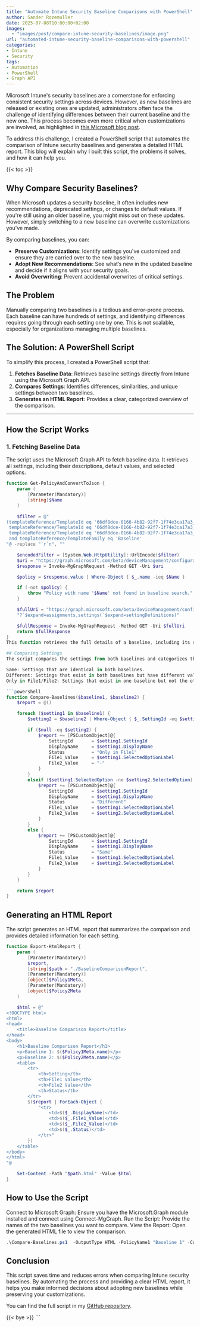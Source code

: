 ```yaml
---
title: "Automate Intune Security Baseline Comparisons with PowerShell"
author: Sander Rozemuller
date: 2025-07-08T10:00:00+02:00
images:
  - "images/post/compare-intune-security-baselines/image.png"
url: "automated-intune-security-baseline-comparisons-with-powershell"
categories:
- Intune
- Security
tags:
- Automation
- PowerShell
- Graph API
---
```


Microsoft Intune's security baselines are a cornerstone for enforcing consistent security settings across devices. However, as new baselines are released or existing ones are updated, administrators often face the challenge of identifying differences between their current baseline and the new one. This process becomes even more critical when customizations are involved, as highlighted in [this Microsoft blog post](https://techcommunity.microsoft.com/blog/intunecustomersuccess/known-issue-customizations-not-saved-with-security-baseline-policy-update/4428588).

To address this challenge, I created a PowerShell script that automates the comparison of Intune security baselines and generates a detailed HTML report. This blog will explain why I built this script, the problems it solves, and how it can help you.

{{< toc >}}

## Why Compare Security Baselines?

When Microsoft updates a security baseline, it often includes new recommendations, deprecated settings, or changes to default values. If you're still using an older baseline, you might miss out on these updates. However, simply switching to a new baseline can overwrite customizations you've made.

By comparing baselines, you can:

- **Preserve Customizations**: Identify settings you've customized and ensure they are carried over to the new baseline.
- **Adopt New Recommendations**: See what’s new in the updated baseline and decide if it aligns with your security goals.
- **Avoid Overwriting**: Prevent accidental overwrites of critical settings.

## The Problem

Manually comparing two baselines is a tedious and error-prone process. Each baseline can have hundreds of settings, and identifying differences requires going through each setting one by one. This is not scalable, especially for organizations managing multiple baselines.

## The Solution: A PowerShell Script

To simplify this process, I created a PowerShell script that:

1. **Fetches Baseline Data**: Retrieves baseline settings directly from Intune using the Microsoft Graph API.
2. **Compares Settings**: Identifies differences, similarities, and unique settings between two baselines.
3. **Generates an HTML Report**: Provides a clear, categorized overview of the comparison.

---

## How the Script Works

### 1. Fetching Baseline Data

The script uses the Microsoft Graph API to fetch baseline data. It retrieves all settings, including their descriptions, default values, and selected options.

```powershell
function Get-PolicyAndConvertToJson {
    param (
        [Parameter(Mandatory)]
        [string]$Name
    )

    $filter = @"
(templateReference/TemplateId eq '66df8dce-0166-4b82-92f7-1f74e3ca17a3_1' or 
 templateReference/TemplateId eq '66df8dce-0166-4b82-92f7-1f74e3ca17a3_3' or 
 templateReference/TemplateId eq '66df8dce-0166-4b82-92f7-1f74e3ca17a3_4') 
 and templateReference/TemplateFamily eq 'Baseline'
"@ -replace "`r`n", ""

    $encodedFilter = [System.Web.HttpUtility]::UrlEncode($filter)
    $uri = "https://graph.microsoft.com/beta/deviceManagement/configurationPolicies?`$filter=$encodedFilter"
    $response = Invoke-MgGraphRequest -Method GET -Uri $uri

    $policy = $response.value | Where-Object { $_.name -ieq $Name }

    if (-not $policy) {
        throw "Policy with name '$Name' not found in baseline search."
    }

    $fullUri = "https://graph.microsoft.com/beta/deviceManagement/configurationPolicies/$($policy.id)" +
    "?`$expand=assignments,settings(`$expand=settingDefinitions)"

    $fullResponse = Invoke-MgGraphRequest -Method GET -Uri $fullUri
    return $fullResponse
}
This function retrieves the full details of a baseline, including its settings and metadata.

## Comparing Settings
The script compares the settings from both baselines and categorizes them into three groups:

Same: Settings that are identical in both baselines.
Different: Settings that exist in both baselines but have different values.
Only in File1/File2: Settings that exist in one baseline but not the other.

```powershell
function Compare-Baselines($baseline1, $baseline2) {
    $report = @()

    foreach ($setting1 in $baseline1) {
        $setting2 = $baseline2 | Where-Object { $_.SettingId -eq $setting1.SettingId }

        if ($null -eq $setting2) {
            $report += [PSCustomObject]@{
                SettingId       = $setting1.SettingId
                DisplayName     = $setting1.DisplayName
                Status          = "Only in File1"
                File1_Value     = $setting1.SelectedOptionLabel
                File2_Value     = "-"
            }
        }
        elseif ($setting1.SelectedOption -ne $setting2.SelectedOption) {
            $report += [PSCustomObject]@{
                SettingId       = $setting1.SettingId
                DisplayName     = $setting1.DisplayName
                Status          = "Different"
                File1_Value     = $setting1.SelectedOptionLabel
                File2_Value     = $setting2.SelectedOptionLabel
            }
        }
        else {
            $report += [PSCustomObject]@{
                SettingId       = $setting1.SettingId
                DisplayName     = $setting1.DisplayName
                Status          = "Same"
                File1_Value     = $setting1.SelectedOptionLabel
                File2_Value     = $setting2.SelectedOptionLabel
            }
        }
    }

    return $report
}
```

## Generating an HTML Report
The script generates an HTML report that summarizes the comparison and provides detailed information for each setting.

```powershell
function Export-HtmlReport {
    param (
        [Parameter(Mandatory)]
        $report,
        [string]$path = "./BaselineComparisonReport",
        [Parameter(Mandatory)]
        [object]$Policy1Meta,
        [Parameter(Mandatory)]
        [object]$Policy2Meta
    )

    $html = @"
<!DOCTYPE html>
<html>
<head>
    <title>Baseline Comparison Report</title>
</head>
<body>
    <h1>Baseline Comparison Report</h1>
    <p>Baseline 1: $($Policy1Meta.name)</p>
    <p>Baseline 2: $($Policy2Meta.name)</p>
    <table>
        <tr>
            <th>Setting</th>
            <th>File1 Value</th>
            <th>File2 Value</th>
            <th>Status</th>
        </tr>
        $($report | ForEach-Object {
            "<tr>
                <td>$($_.DisplayName)</td>
                <td>$($_.File1_Value)</td>
                <td>$($_.File2_Value)</td>
                <td>$($_.Status)</td>
            </tr>"
        })
    </table>
</body>
</html>
"@

    Set-Content -Path "$path.html" -Value $html
}
```

## How to Use the Script
Connect to Microsoft Graph: Ensure you have the Microsoft.Graph module installed and connect using Connect-MgGraph.
Run the Script: Provide the names of the two baselines you want to compare.
View the Report: Open the generated HTML file to view the comparison.

```powershell
.\Compare-Baselines.ps1  -OutputType HTML -PolicyName1 "Baseline 1" -ComparePolicy "Baseline2"
```

## Conclusion
This script saves time and reduces errors when comparing Intune security baselines. By automating the process and providing a clear HTML report, it helps you make informed decisions about adopting new baselines while preserving your customizations.

You can find the full script in my [GitHub repository]().

{{< bye >}} ```